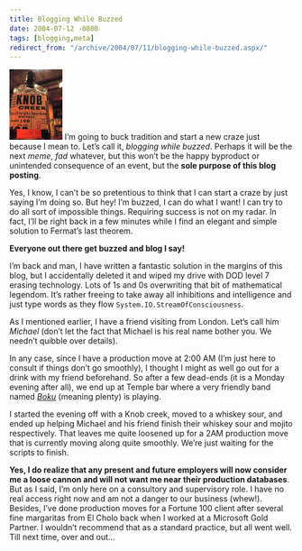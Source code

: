 ```yaml
---
title: Blogging While Buzzed
date: 2004-07-12 -0800
tags: [blogging,meta]
redirect_from: "/archive/2004/07/11/blogging-while-buzzed.aspx/"
---
```


![](/images/knobcreek.jpg) I’m going to buck tradition and start a new
craze just because I mean to. Let’s call it, *blogging while buzzed*.
Perhaps it will be the next *meme*, *fad* whatever, but this won’t be
the happy byproduct or unintended consequence of an event, but the
**sole purpose of this blog posting**.

Yes, I know, I can’t be so pretentious to think that I can start a craze
by just saying I’m doing so. But hey! I’m buzzed, I can do what I want!
I can try to do all sort of impossible things. Requiring success is not
on my radar. In fact, I’ll be right back in a few minutes while I find
an elegant and simple solution to Fermat’s last theorem.

**Everyone out there get buzzed and blog I say!**

I’m back and man, I have written a fantastic solution in the margins of
this blog, but I accidentally deleted it and wiped my drive with DOD
level 7 erasing technology. Lots of 1s and 0s overwriting that bit of
mathematical legendom. It’s rather freeing to take away all inhibitions
and intelligence and just type words as they flow
`System.IO.StreamOfConsciousness`.

As I mentioned earlier, I have a friend visiting from London. Let’s call
him *Michael* (don’t let the fact that Michael is his real name bother
you. We needn’t quibble over details).

In any case, since I have a production move at 2:00 AM (I’m just here to
consult if things don’t go smoothly), I thought I might as well go out
for a drink with my friend beforehand. So after a few dead-ends (it is a
Monday evening after all), we end up at Temple bar where a very friendly
band named *[Boku](http://www.bokulive.com/)* (meaning plenty) is
playing.

I started the evening off with a Knob creek, moved to a whiskey sour,
and ended up helping Michael and his friend finish their whiskey sour
and mojito respectively. That leaves me quite loosened up for a 2AM
production move that is currently moving along quite smoothly. We’re
just waiting for the scripts to finish.

**Yes, I do realize that any present and future employers will now
consider me a loose cannon and will not want me near their production
databases**. But as I said, I’m only here on a consultory and
supervisory role. I have no real access right now and am not a danger to
our business (whew!). Besides, I’ve done production moves for a Fortune
100 client after several fine margaritas from El Cholo back when I
worked at a Microsoft Gold Partner. I wouldn’t recommend that as a
standard practice, but all went well. Till next time, over and out...


